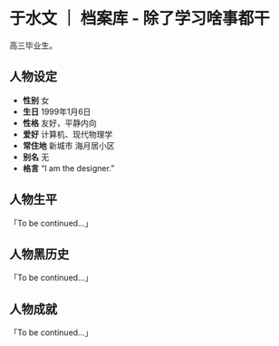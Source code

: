 # 于水文 ｜ 档案库 - 除了学习啥事都干
高三毕业生。

## 人物设定
- **性别** 女
- **生日** 1999年1月6日
- **性格** 友好，平静内向
- **爱好** 计算机、现代物理学
- **常住地** 新城市 海月居小区
- **别名** 无
- **格言** “I am the designer.”

## 人物生平
「To be continued…」

## 人物黑历史
「To be continued…」

## 人物成就
「To be continued…」
